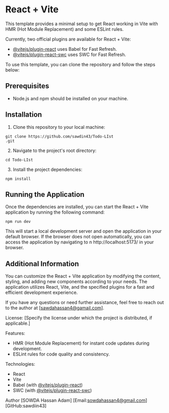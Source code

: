 # React + Vite

This template provides a minimal setup to get React working in Vite with HMR (Hot Module Replacement) and some ESLint rules.

Currently, two official plugins are available for React + Vite:

- [@vitejs/plugin-react](https://github.com/vitejs/vite-plugin-react/blob/main/packages/plugin-react/README.md) uses Babel for Fast Refresh.
- [@vitejs/plugin-react-swc](https://github.com/vitejs/vite-plugin-react-swc) uses SWC for Fast Refresh.

To use this template, you can clone the repository and follow the steps below:

## Prerequisites
- Node.js and npm should be installed on your machine.

## Installation
1. Clone this repository to your local machine:
```
git clone https://github.com/sawdin43/Todo-LIst
.git
```
2. Navigate to the project's root directory:
```
cd Todo-LIst

```
3. Install the project dependencies:
```
npm install
```

## Running the Application
Once the dependencies are installed, you can start the React + Vite application by running the following command:
```
npm run dev
```
This will start a local development server and open the application in your default browser. If the browser does not open automatically, you can access the application by navigating to n http://localhost:5173/  in your browser.

## Additional Information
You can customize the React + Vite application by modifying the content, styling, and adding new components according to your needs. The application utilizes React, Vite, and the specified plugins for a fast and efficient development experience.

If you have any questions or need further assistance, feel free to reach out to the author at [sawdahassan4@gamail.com].

License: [Specify the license under which the project is distributed, if applicable.]

Features:
- HMR (Hot Module Replacement) for instant code updates during development.
- ESLint rules for code quality and consistency.

Technologies:
- React
- Vite
- Babel (with [@vitejs/plugin-react](https://github.com/vitejs/vite-plugin-react))
- SWC (with [@vitejs/plugin-react-swc](https://github.com/vitejs/vite-plugin-react-swc))

Author [SOWDA Hassan Adam] [Email:sowdahassan4@gmail.com] [GitHub:sawdiin43]

